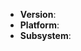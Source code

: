 
<!--
Thanks for wanting to report an issue you've found in Glazed. Please fill in
the template below by replacing the html comments with an appropriate answer.
If unsure about something, just do as best as you're able.

glazed version: output of `VERSION` file in the root of your project
node version: output of `node -v`
platform: output of `uname -a` (we do not support Windows, sorry)

It will be much easier for us to fix the issue if a test case that reproduces
the problem is provided. Ideally this test case should not have any external
dependencies. We understand that it is not always possible to reduce your code
to a small test case, but we would appreciate to have as
much data as possible.  If your code snippet is long, please link us to a Gist.

Thank you!
@glazedio
-->

* **Version**:
* **Platform**:
* **Subsystem**:

<!-- Enter your issue details below this comment. -->
